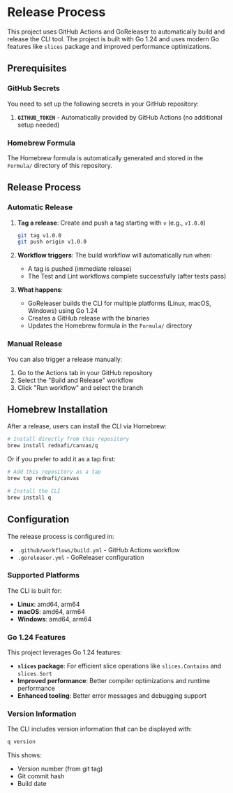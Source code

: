 # Release Process

This project uses GitHub Actions and GoReleaser to automatically build and release the CLI tool. The project is built with Go 1.24 and uses modern Go features like `slices` package and improved performance optimizations.

## Prerequisites

### GitHub Secrets

You need to set up the following secrets in your GitHub repository:

1. **`GITHUB_TOKEN`** - Automatically provided by GitHub Actions (no additional setup needed)

### Homebrew Formula

The Homebrew formula is automatically generated and stored in the `Formula/` directory of this repository.

## Release Process

### Automatic Release

1. **Tag a release**: Create and push a tag starting with `v` (e.g., `v1.0.0`)
   ```bash
   git tag v1.0.0
   git push origin v1.0.0
   ```

2. **Workflow triggers**: The build workflow will automatically run when:
   - A tag is pushed (immediate release)
   - The Test and Lint workflows complete successfully (after tests pass)

3. **What happens**:
   - GoReleaser builds the CLI for multiple platforms (Linux, macOS, Windows) using Go 1.24
   - Creates a GitHub release with the binaries
   - Updates the Homebrew formula in the `Formula/` directory

### Manual Release

You can also trigger a release manually:
1. Go to the Actions tab in your GitHub repository
2. Select the "Build and Release" workflow
3. Click "Run workflow" and select the branch

## Homebrew Installation

After a release, users can install the CLI via Homebrew:

```bash
# Install directly from this repository
brew install rednafi/canvas/q
```

Or if you prefer to add it as a tap first:
```bash
# Add this repository as a tap
brew tap rednafi/canvas

# Install the CLI
brew install q
```

## Configuration

The release process is configured in:
- `.github/workflows/build.yml` - GitHub Actions workflow
- `.goreleaser.yml` - GoReleaser configuration

### Supported Platforms

The CLI is built for:
- **Linux**: amd64, arm64
- **macOS**: amd64, arm64
- **Windows**: amd64, arm64

### Go 1.24 Features

This project leverages Go 1.24 features:
- **`slices` package**: For efficient slice operations like `slices.Contains` and `slices.Sort`
- **Improved performance**: Better compiler optimizations and runtime performance
- **Enhanced tooling**: Better error messages and debugging support

### Version Information

The CLI includes version information that can be displayed with:
```bash
q version
```

This shows:
- Version number (from git tag)
- Git commit hash
- Build date
